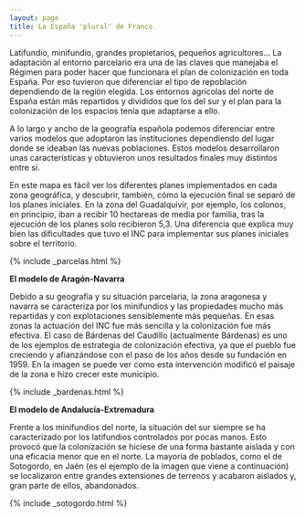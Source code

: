 ```yaml
---
layout: page
title: La España 'plural' de Franco
---
```

Latifundio, minifundio, grandes propietarios, pequeños agricultores… La adaptación al entorno parcelario era una de las claves que manejaba el Régimen para poder hacer que funcionara el plan de colonización en toda España. Por eso tuvieron que diferenciar el tipo de repoblación dependiendo de la región elegida. Los entornos agrícolas del norte de España están más repartidos y divididos que los del sur y el plan para la colonización de los espacios tenía que adaptarse a ello.

A lo largo y ancho de la geografía española podemos diferenciar entre varios modelos que adoptaron las instituciones dependiendo del lugar donde se ideaban las nuevas poblaciones. Estos modelos desarrollaron unas características y obtuvieron unos resultados finales muy distintos entre sí.

En este mapa es fácil ver los diferentes planes implementados en cada zona geográfica, y descubrir, también, cómo la ejecución final se separó de los planes iniciales. En la zona del Guadalquivir, por ejemplo, los colonos, en principio, iban a recibir 10 hectareas de media por familia, tras la ejecución de los planes solo recibieron 5,3. Una diferencia que explica muy bien las dificultades que tuvo el INC para implementar sus planes iniciales sobre el territorio.


{% include _parcelas.html %}

<b>El modelo de Aragón-Navarra</b>

Debido a su geografía y su situación parcelaria, la zona aragonesa y navarra se caracteriza por los minifundios y las propiedades mucho más repartidas y con explotaciones sensiblemente más pequeñas. En esas zonas la actuación del INC fue más sencilla y la colonización fue más efectiva. El caso de Bárdenas del Caudillo (actualmente Bárdenas) es uno de los ejemplos de estrategia de colonización efectiva, ya que el pueblo fue creciendo y afianzándose con el paso de los años desde su fundación en 1959. En la imagen se puede ver como esta intervención modificó el paisaje de la zona e hizo crecer este municipio.

{% include _bardenas.html %}

<b>El modelo de Andalucía-Extremadura</b>

Frente a los minifundios del norte, la situación del sur siempre se ha caracterizado por los latifundios controlados por pocas manos. Esto provocó que la colonización se hiciese de una forma bastante aislada y con una eficacia menor que en el norte. La mayoría de poblados, como el de Sotogordo, en Jaén (es el ejemplo de la imagen que viene a continuación) se localizaron entre grandes extensiones de terrenos y acabaron aislados y, gran parte de ellos, abandonados.

{% include _sotogordo.html %}
